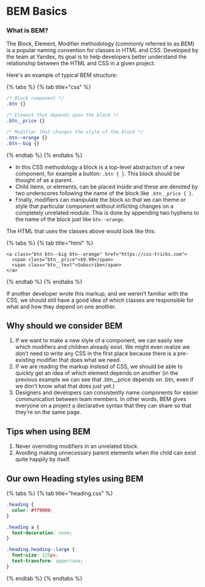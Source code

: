 # BEM Basics

### What is BEM?

The Block, Element, Modifier methodology \(commonly referred to as BEM\) is a popular naming convention for classes in HTML and CSS. Developed by the team at Yandex, its goal is to help developers better understand the relationship between the HTML and CSS in a given project.

Here's an example of typical BEM structure:

{% tabs %}
{% tab title="css" %}
```css
/* Block component */
.btn {}

/* Element that depends upon the block */
.btn__price {}

/* Modifier that changes the style of the block */
.btn--orange {}
.btn--big {}
```
{% endtab %}
{% endtabs %}

* In this CSS methodology a block is a top-level abstraction of a new component, for example a button: `.btn { }`. This block should be thought of as a parent.
* Child items, or elements, can be placed inside and these are denoted by two underscores following the name of the block like `.btn__price { }`.
* Finally, modifiers can manipulate the block so that we can theme or style that particular component without inflicting changes on a completely unrelated module. This is done by appending two hyphens to the name of the block just like `btn--orange`.

The HTML that uses the classes above would look like this:

{% tabs %}
{% tab title="html" %}
```markup
<a class="btn btn--big btn--orange" href="https://css-tricks.com">
  <span class="btn__price">$9.99</span>
  <span class="btn__text">Subscribe</span>
</a>
```
{% endtab %}
{% endtabs %}

If another developer wrote this markup, and we weren’t familiar with the CSS, we should still have a good idea of which classes are responsible for what and how they depend on one another.

## Why should we consider BEM

1. If we want to make a new style of a component, we can easily see which modifiers and children already exist. We might even realize we don’t need to write any CSS in the first place because there is a pre-existing modifier that does what we need.
2. If we are reading the markup instead of CSS, we should be able to quickly get an idea of which element depends on another \(in the previous example we can see that .btn\_\_price depends on .btn, even if we don’t know what that does just yet.\)
3. Designers and developers can consistently name components for easier communication between team members. In other words, BEM gives everyone on a project a declarative syntax that they can share so that they’re on the same page.

## Tips when using BEM

1. Never overriding modifiers in an unrelated block.
2. Avoiding making unnecessary parent elements when the child can exist quite happily by itself.

## Our own Heading styles using BEM

{% tabs %}
{% tab title="heading.css" %}
```css
.heading {
  color: #ff9900;
}

.heading a {
  text-decoration: none;
}

.heading.heading--large {
  font-size: 125px;
  text-transform: uppercase;
}
```
{% endtab %}
{% endtabs %}

